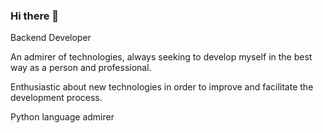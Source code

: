 ### Hi there 👋


 Backend Developer
 
 An admirer of technologies, always seeking to develop myself in the best way as a person and professional.
 
 Enthusiastic about new technologies in order to improve and facilitate the development process.
 
 Python language admirer 

<!--
**Gabrieltggv/Gabrieltggv** is a ✨ _special_ ✨ repository because its `README.md` (this file) appears on your GitHub profile.

Here are some ideas to get you started:

- 🔭 I’m currently working on ...
- 🌱 I’m currently learning ...
- 👯 I’m looking to collaborate on ...
- 🤔 I’m looking for help with ...
- 💬 Ask me about ...
- 📫 How to reach me: ...
- 😄 Pronouns: ...
- ⚡ Fun fact: ...
-->
